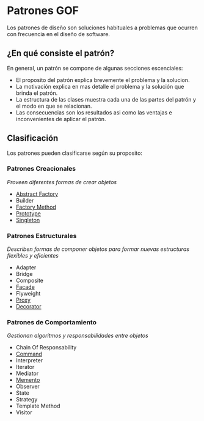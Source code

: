 # Patrones GOF
Los patrones de diseño son soluciones habituales a problemas que ocurren con frecuencia en el diseño de software.

## ¿En qué consiste el patrón?
En general, un patrón se compone de algunas secciones escenciales:

- El proposito del patrón explica brevemente el problema y la solucion.
- La motivación explica en mas detalle el problema y la solución que brinda el patrón.
- La estructura de las clases muestra cada una de las partes del patrón y el modo en que se relacionan.
- Las consecuencias son los resultados asi como las ventajas e inconvenientes de aplicar el patrón.

## Clasificación
Los patrones pueden clasificarse según su proposito:

### Patrones Creacionales
*Proveen diferentes formas de crear objetos*
- [Abstract Factory](https://github.com/nbordon/PatronesGOF/tree/master/PatronesGOF.AbstractFactory)
- Builder
- [Factory Method](https://github.com/nbordon/PatronesGOF/tree/master/PatronesGOF.FactoryMethod)
- [Prototype](https://github.com/nbordon/PatronesGOF/tree/master/PatronesGOF.Prototype)
- [Singleton](https://github.com/nbordon/PatronesGOF/tree/master/PatronesGOF.Singleton)

### Patrones Estructurales
*Describen formas de componer objetos para formar nuevas estructuras flexibles y eficientes*
- Adapter
- Bridge
- Composite
- [Facade](https://github.com/nbordon/PatronesGOF/tree/master/PatronesGOF.Facade)
- Flyweight
- [Proxy](https://github.com/nbordon/PatronesGOF/tree/master/PatronesGOF.Proxy)
- [Decorator](https://github.com/nbordon/PatronesGOF/tree/master/PatronesGOF.Decorator)

### Patrones de Comportamiento
*Gestionan algoritmos y responsabilidades entre objetos*
- Chain Of Responsability
- [Command](https://github.com/nbordon/PatronesGOF/tree/master/PatronesGOF.Command)
- Interpreter
- Iterator
- Mediator
- [Memento](https://github.com/nbordon/PatronesGOF/tree/master/PatronesGOF.Memento)
- Observer
- State
- Strategy
- Template Method
- Visitor
